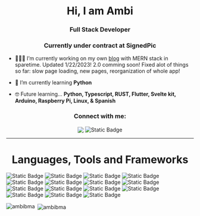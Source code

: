 <h1 align="center">Hi, I am Ambi </h1>
<h3 align="center">Full Stack Developer</h3>
<h3 align="center">Currently under contract at SignedPic</h3>

- 👩🏻‍💻 I’m currently working on my own [blog](https://ambi-blog.onrender.com/)  with MERN stack in sparetime. Updated 1/22/2023!
    2.0 comming soon! Fixed alot of things so far: slow page loading, new pages, reorganization of whole app!

- 🌱 I’m currently learning **Python**

- 🤓 Future learning... **Python, Typescript, RUST, Flutter, Svelte kit, Arduino, Raspberry Pi, Linux, & Spanish**



<h3 align="center">Connect with me:</h3>

  <p align="center"><a href="https://www.linkedin.com/in/ambihidalgo/"><img align="center" src="https://img.shields.io/badge/LinkedIn-6fd2f9?style=for-the-badge&logo=linkedin&logoColor=282a36"></a> <img align='center' alt="Static Badge" src="https://img.shields.io/badge/AmbiHidalgo25%40gmail.com-ffb3ff?style=for-the-badge&logo=gmail&logoColor=282a36"></p>

---

<h1 align='center'> Languages, Tools and Frameworks</h1>

![Static Badge](https://img.shields.io/badge/javaScript-ffff66?style=for-the-badge&logo=javascript&logoColor=282a36) ![Static Badge](https://img.shields.io/badge/Csharp-99ccff?style=for-the-badge&logo=csharp&logoColor=282a36) ![Static Badge](https://img.shields.io/badge/CSS-4dc3ff?style=for-the-badge&logo=css3&logoColor=282a36) ![Static Badge](https://img.shields.io/badge/HTML-ff8566?style=for-the-badge&logo=html5&logoColor=282a36) ![Static Badge](https://img.shields.io/badge/Razor-ffbf80?style=for-the-badge) ![Static Badge](https://img.shields.io/badge/npm-white?style=for-the-badge&logo=npm) ![Static Badge](https://img.shields.io/badge/webpack-grey?style=for-the-badge&logo=webpack) ![Static Badge](https://img.shields.io/badge/git-white?style=for-the-badge&logo=git) ![Static Badge](https://img.shields.io/badge/JEST-white?style=for-the-badge&logo=jest&logoColor=282a36) ![Static Badge](https://img.shields.io/badge/REACT-d9b3ff?style=for-the-badge&logo=react&logoColor=282a36) ![Static Badge](https://img.shields.io/badge/Native-f2e6ff?style=for-the-badge&logo=react&logoColor=282a36) ![Static Badge](https://img.shields.io/badge/NodeJs-lightgreen?style=for-the-badge&logo=nodedotjs&logoColor=282a36) ![Static Badge](https://img.shields.io/badge/.Net-ccffff?style=for-the-badge&logo=dotnet&logoColor=282a36) ![Static Badge](https://img.shields.io/badge/FireBase-ffa64d?style=for-the-badge&logo=firebase&logoColor=282a36) ![Static Badge](https://img.shields.io/badge/MySQL-00d0ff?style=for-the-badge&logo=mysql&logoColor=282a36)


<p><img align="left" src="https://github-readme-stats.vercel.app/api/top-langs?username=ambibma&show_icons=true&locale=en&layout=compact" alt="ambibma" /></p>

<p>&nbsp;<img align="center" src="https://github-readme-stats.vercel.app/api?username=ambibma&show_icons=true&locale=en" alt="ambibma" /></p>





